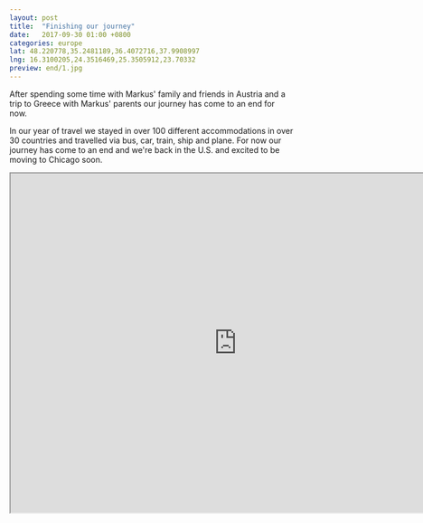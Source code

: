 ```yaml
---
layout: post
title:  "Finishing our journey"
date:   2017-09-30 01:00 +0800
categories: europe
lat: 48.220778,35.2481189,36.4072716,37.9908997
lng: 16.3100205,24.3516469,25.3505912,23.70332
preview: end/1.jpg
---
```


After spending some time with Markus' family and friends in Austria and a trip to Greece with Markus' parents our journey has come to an end for now.

<!--more-->

In our year of travel we stayed in over 100 different accommodations in over 30 countries and travelled via bus, car, train, ship and plane. For
now our journey has come to an end and we're back in the U.S. and excited to be moving to Chicago soon.

<div style="margin: 0 auto; width: 800px; height: 600px">
<iframe src="https://www.google.com/maps/d/embed?mid=1hCcNw-eJdMBSpi20NhgO6tjKdW8" width="800" height="600"></iframe>
</div>